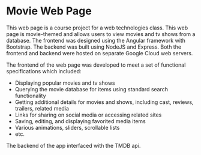 # Movie Web Page
This web page is a course project for a web technologies class. This web page is movie-themed and allows users to view movies and tv shows from a database. The frontend was designed using the Angular framework with Bootstrap. The backend was built using NodeJS and Express. Both the frontend and backend were hosted on separate Google Cloud web servers. 

The frontend of the web page was developed to meet a set of functional specifications which included:
* Displaying popular movies and tv shows
* Querying the movie database for items using standard search functionality
* Getting additional details for movies and shows, including cast, reviews, trailers, related media
* Links for sharing on social media or accessing related sites
* Saving, editing, and displaying favorited media items
* Various animations, sliders, scrollable lists
* etc.

The backend of the app interfaced with the TMDB api.

